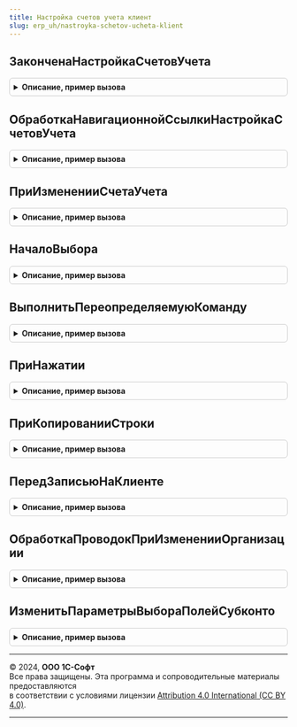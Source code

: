```yaml
---
title: Настройка счетов учета клиент
slug: erp_uh/nastroyka-schetov-ucheta-klient
---
```



## ЗаконченаНастройкаСчетовУчета
<details style="margin: 1em 0; padding: 0.5em; border: 1px solid #ccc; border-radius: 6px;">

<summary style="font-weight: bold; cursor: pointer;">Описание, пример вызова</summary>

```bsl

// Выполняет обработку закрытия формы настройки счетов учета.
// Вызывается в обработчике ОбработкаОповещения() формы объекта.
//
// Параметры:
// 	Форма - ФормаКлиентскогоПриложения - Форма объекта
// 	ИмяСобытия - Строка - Имя события оповещения
// 	Параметр - Произвольный - Параметр оповещения
//
Процедура ЗаконченаНастройкаСчетовУчета(Форма, ИмяСобытия, Параметр) Экспорт
```

Пример вызова
```bsl
НастройкаСчетовУчетаКлиент.ЗаконченаНастройкаСчетовУчета(Форма, ИмяСобытия, Параметр) 
```
</details>

## ОбработкаНавигационнойСсылкиНастройкаСчетовУчета
<details style="margin: 1em 0; padding: 0.5em; border: 1px solid #ccc; border-radius: 6px;">

<summary style="font-weight: bold; cursor: pointer;">Описание, пример вызова</summary>

```bsl

// Выполняет обработку навигационной ссылки открытия формы настройки счетов.
//
// Параметры:
// 	Форма - ФормаКлиентскогоПриложения - Форма объекта
// 	НавигационнаяСсылка - Строка - Навигационная ссылка
// 	СтандартнаяОбработка - Булево - флаг СтандартнаяОбработка события
//
Процедура ОбработкаНавигационнойСсылкиНастройкаСчетовУчета(Форма, НавигационнаяСсылка, СтандартнаяОбработка) Экспорт
```

Пример вызова
```bsl
НастройкаСчетовУчетаКлиент.ОбработкаНавигационнойСсылкиНастройкаСчетовУчета(Форма, НавигационнаяСсылка, СтандартнаяОбработка) 
```
</details>

## ПриИзмененииСчетаУчета
<details style="margin: 1em 0; padding: 0.5em; border: 1px solid #ccc; border-radius: 6px;">

<summary style="font-weight: bold; cursor: pointer;">Описание, пример вызова</summary>

```bsl

// Выполняет обработку изменения счетов учета аналитики учета.
//
// Параметры:
// 	Элемент - ПолеФормы - Элемент (поле ввода) настройки счета учета
// 	Форма - ФормаКлиентскогоПриложения - Форма объекта настройки
//
Процедура ПриИзмененииСчетаУчета(Элемент, Форма) Экспорт
```

Пример вызова
```bsl
НастройкаСчетовУчетаКлиент.ПриИзмененииСчетаУчета(Элемент, Форма) 
```
</details>

## НачалоВыбора
<details style="margin: 1em 0; padding: 0.5em; border: 1px solid #ccc; border-radius: 6px;">

<summary style="font-weight: bold; cursor: pointer;">Описание, пример вызова</summary>

```bsl

// Выполняет обработку начала выбора настройки счетов учета.
//
// Параметры:
// 	Форма - ФормаКлиентскогоПриложения - Форма объекта настройки
// 	Элемент - ПолеФормы - Элемент (поле ввода) настройки счета учета
// 	Элемент - ПолеФормы - Элемент (поле ввода) настройки счета учета
// 	ДанныеВыбора - Массив - то что выбирается
// 	СтандартнаяОбработка - Булево - признак необходимости выполнения стандартной обработки
//
Процедура НачалоВыбора(Форма, Элемент, ДанныеВыбора, СтандартнаяОбработка) Экспорт
```

Пример вызова
```bsl
НастройкаСчетовУчетаКлиент.НачалоВыбора(Форма, Элемент, ДанныеВыбора, СтандартнаяОбработка) 
```
</details>

## ВыполнитьПереопределяемуюКоманду
<details style="margin: 1em 0; padding: 0.5em; border: 1px solid #ccc; border-radius: 6px;">

<summary style="font-weight: bold; cursor: pointer;">Описание, пример вызова</summary>

```bsl

// Выполняет команду вывода / скрытия элементов настройки долгосрочных счетов учета на форме.
//
// Параметры:
//  Форма	- ФормаКлиентскогоПриложения - Форма в которой расположена команда;
//  Команда	- КомандаФормы - Команда, которую нужно выполнить.
//
Процедура ВыполнитьПереопределяемуюКоманду(Форма, Команда) Экспорт
```

Пример вызова
```bsl
НастройкаСчетовУчетаКлиент.ВыполнитьПереопределяемуюКоманду(Форма, Команда) 
```
</details>

## ПриНажатии
<details style="margin: 1em 0; padding: 0.5em; border: 1px solid #ccc; border-radius: 6px;">

<summary style="font-weight: bold; cursor: pointer;">Описание, пример вызова</summary>

```bsl

// Вызывается в обработчике "Нажатие" гиперссылки элемента настройки.
//
// Параметры:
// 	Форма - ФормаКлиентскогоПриложения - Форма объекта настройки.
// 	Элемент - ПолеФормы - Элемент настройки.
// 	СтандартнаяОбработка - Булево - Признак стандартной обработки события.
// 	Оповещение - ОписаниеОповещения - Описание оповещения, которое необходимо выполнить после окончания настройки.
//
Процедура ПриНажатии(Форма, Элемент, СтандартнаяОбработка, Оповещение = Неопределено) Экспорт
```

Пример вызова
```bsl
НастройкаСчетовУчетаКлиент.ПриНажатии(Форма, Элемент, СтандартнаяОбработка, Оповещение);
```
</details>

## ПриКопированииСтроки
<details style="margin: 1em 0; padding: 0.5em; border: 1px solid #ccc; border-radius: 6px;">

<summary style="font-weight: bold; cursor: pointer;">Описание, пример вызова</summary>

```bsl

// Вызывается в обработчике "ПриНачалеРедактирования" таблицы формы.
//
// Параметры:
// 	Форма - ФормаКлиентскогоПриложения - Форма объекта настройки.
// 	ТаблицаФормы - ТаблицаФормы - Редактируемая таблица формы.
// 	НоваяСтрока - ДанныеФормыЭлементКоллекции - Новая строка в редактируемой таблице формы. Используется при программном копировании и несовпадении с текущими данными таблицы
// 	ПутьКДанным - Строка - Путь к данным настройки счетов. Используется, когда настройка не выведена на форму и в параметрах настройки отсутствуют элементы формы.
//
Процедура ПриКопированииСтроки(Форма, ТаблицаФормы, НоваяСтрока = Неопределено, ПутьКДанным = Неопределено) Экспорт
```

Пример вызова
```bsl
НастройкаСчетовУчетаКлиент.ПриКопированииСтроки(Форма, ТаблицаФормы, НоваяСтрока, ПутьКДанным);
```
</details>

## ПередЗаписьюНаКлиенте
<details style="margin: 1em 0; padding: 0.5em; border: 1px solid #ccc; border-radius: 6px;">

<summary style="font-weight: bold; cursor: pointer;">Описание, пример вызова</summary>

```bsl

//Предназначена для обработки таблицы формы, не связанной с табличной частью объекта.
// Вызывается в обработчике формы ПередЗаписью().
//
// Параметры:
//	Форма - ФормаКлиентскогоПриложения - Форма.
//
Процедура ПередЗаписьюНаКлиенте(Форма) Экспорт
```

Пример вызова
```bsl
НастройкаСчетовУчетаКлиент.ПередЗаписьюНаКлиенте(Форма) 
```
</details>

## ОбработкаПроводокПриИзмененииОрганизации
<details style="margin: 1em 0; padding: 0.5em; border: 1px solid #ccc; border-radius: 6px;">

<summary style="font-weight: bold; cursor: pointer;">Описание, пример вызова</summary>

```bsl

// Обработка проводок при изменении организации.
//
// Параметры:
//  Проводка - РегистрБухгалтерииЗапись - Проводка
//  ТипыСвязанныеСОрганизацией - ОписаниеТипов - Описание типов
//  ДтКт - Строка - Дт или Кт
Процедура ОбработкаПроводокПриИзмененииОрганизации(Проводка, ТипыСвязанныеСОрганизацией, ДтКт = "") Экспорт
```

Пример вызова
```bsl
НастройкаСчетовУчетаКлиент.ОбработкаПроводокПриИзмененииОрганизации(Проводка, ТипыСвязанныеСОрганизацией, ДтКт);
```
</details>

## ИзменитьПараметрыВыбораПолейСубконто
<details style="margin: 1em 0; padding: 0.5em; border: 1px solid #ccc; border-radius: 6px;">

<summary style="font-weight: bold; cursor: pointer;">Описание, пример вызова</summary>

```bsl

Процедура ИзменитьПараметрыВыбораПолейСубконто(Форма, СтрокаТаблицы, Организация, ДтКт = "") Экспорт
```

Пример вызова
```bsl
НастройкаСчетовУчетаКлиент.ИзменитьПараметрыВыбораПолейСубконто(Форма, СтрокаТаблицы, Организация, ДтКт);
```
</details>

---

© 2024, **ООО 1С-Софт**  
Все права защищены. Эта программа и сопроводительные материалы предоставляются  
в соответствии с условиями лицензии [Attribution 4.0 International (CC BY 4.0)](https://creativecommons.org/licenses/by/4.0/legalcode).

---
